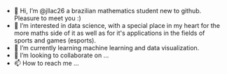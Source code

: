 - 👋 Hi, I’m @jllac26 a brazilian mathematics student new to github. Pleasure to meet you :)
- 👀 I’m interested in data science, with a special place in my heart for the more maths side of it as well as for it's applications in the fields of sports and games (esports).
- 🌱 I’m currently learning machine learning and data visualization.
- 💞️ I’m looking to collaborate on ...
- 📫 How to reach me ...

<!---
jllac26/jllac26 is a ✨ special ✨ repository because its `README.md` (this file) appears on your GitHub profile.
You can click the Preview link to take a look at your changes.
--->
